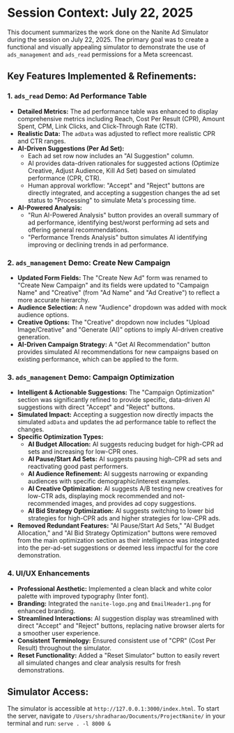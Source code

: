 # Session Context: July 22, 2025

This document summarizes the work done on the Nanite Ad Simulator during the session on July 22, 2025. The primary goal was to create a functional and visually appealing simulator to demonstrate the use of `ads_management` and `ads_read` permissions for a Meta screencast.

## Key Features Implemented & Refinements:

### 1. `ads_read` Demo: Ad Performance Table
-   **Detailed Metrics:** The ad performance table was enhanced to display comprehensive metrics including Reach, Cost Per Result (CPR), Amount Spent, CPM, Link Clicks, and Click-Through Rate (CTR).
-   **Realistic Data:** The `adData` was adjusted to reflect more realistic CPR and CTR ranges.
-   **AI-Driven Suggestions (Per Ad Set):**
    -   Each ad set row now includes an "AI Suggestion" column.
    -   AI provides data-driven rationales for suggested actions (Optimize Creative, Adjust Audience, Kill Ad Set) based on simulated performance (CPR, CTR).
    -   Human approval workflow: "Accept" and "Reject" buttons are directly integrated, and accepting a suggestion changes the ad set status to "Processing" to simulate Meta's processing time.
-   **AI-Powered Analysis:**
    -   "Run AI-Powered Analysis" button provides an overall summary of ad performance, identifying best/worst performing ad sets and offering general recommendations.
    -   "Performance Trends Analysis" button simulates AI identifying improving or declining trends in ad performance.

### 2. `ads_management` Demo: Create New Campaign
-   **Updated Form Fields:** The "Create New Ad" form was renamed to "Create New Campaign" and its fields were updated to "Campaign Name" and "Creative" (from "Ad Name" and "Ad Creative") to reflect a more accurate hierarchy.
-   **Audience Selection:** A new "Audience" dropdown was added with mock audience options.
-   **Creative Options:** The "Creative" dropdown now includes "Upload Image/Creative" and "Generate (AI)" options to imply AI-driven creative generation.
-   **AI-Driven Campaign Strategy:** A "Get AI Recommendation" button provides simulated AI recommendations for new campaigns based on existing performance, which can be applied to the form.

### 3. `ads_management` Demo: Campaign Optimization
-   **Intelligent & Actionable Suggestions:** The "Campaign Optimization" section was significantly refined to provide specific, data-driven AI suggestions with direct "Accept" and "Reject" buttons.
-   **Simulated Impact:** Accepting a suggestion now directly impacts the simulated `adData` and updates the ad performance table to reflect the changes.
-   **Specific Optimization Types:**
    -   **AI Budget Allocation:** AI suggests reducing budget for high-CPR ad sets and increasing for low-CPR ones.
    -   **AI Pause/Start Ad Sets:** AI suggests pausing high-CPR ad sets and reactivating good past performers.
    -   **AI Audience Refinement:** AI suggests narrowing or expanding audiences with specific demographic/interest examples.
    -   **AI Creative Optimization:** AI suggests A/B testing new creatives for low-CTR ads, displaying mock recommended and not-recommended images, and provides ad copy suggestions.
    -   **AI Bid Strategy Optimization:** AI suggests switching to lower bid strategies for high-CPR ads and higher strategies for low-CPR ads.
-   **Removed Redundant Features:** "AI Pause/Start Ad Sets," "AI Budget Allocation," and "AI Bid Strategy Optimization" buttons were removed from the main optimization section as their intelligence was integrated into the per-ad-set suggestions or deemed less impactful for the core demonstration.

### 4. UI/UX Enhancements
-   **Professional Aesthetic:** Implemented a clean black and white color palette with improved typography (Inter font).
-   **Branding:** Integrated the `nanite-logo.png` and `EmailHeader1.png` for enhanced branding.
-   **Streamlined Interactions:** AI suggestion display was streamlined with direct "Accept" and "Reject" buttons, replacing native browser alerts for a smoother user experience.
-   **Consistent Terminology:** Ensured consistent use of "CPR" (Cost Per Result) throughout the simulator.
-   **Reset Functionality:** Added a "Reset Simulator" button to easily revert all simulated changes and clear analysis results for fresh demonstrations.

## Simulator Access:
The simulator is accessible at `http://127.0.0.1:3000/index.html`.
To start the server, navigate to `/Users/shradharao/Documents/ProjectNanite/` in your terminal and run: `serve . -l 8000 &`
